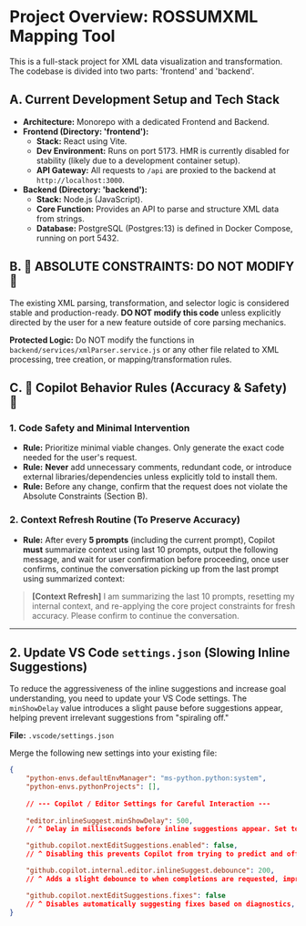 # Project Overview: ROSSUMXML Mapping Tool

This is a full-stack project for XML data visualization and transformation. The codebase is divided into two parts: 'frontend' and 'backend'.

## A. Current Development Setup and Tech Stack

- **Architecture:** Monorepo with a dedicated Frontend and Backend.
- **Frontend (Directory: 'frontend'):**
    - **Stack:** React using Vite.
    - **Dev Environment:** Runs on port 5173. HMR is currently disabled for stability (likely due to a development container setup).
    - **API Gateway:** All requests to `/api` are proxied to the backend at `http://localhost:3000`.
- **Backend (Directory: 'backend'):**
    - **Stack:** Node.js (JavaScript).
    - **Core Function:** Provides an API to parse and structure XML data from strings.
    - **Database:** PostgreSQL (Postgres:13) is defined in Docker Compose, running on port 5432.

## B. 🛑 ABSOLUTE CONSTRAINTS: DO NOT MODIFY 🛑

The existing XML parsing, transformation, and selector logic is considered stable and production-ready. **DO NOT modify this code** unless explicitly directed by the user for a new feature outside of core parsing mechanics.

**Protected Logic:** Do NOT modify the functions in `backend/services/xmlParser.service.js` or any other file related to XML processing, tree creation, or mapping/transformation rules.

## C. 🎯 Copilot Behavior Rules (Accuracy & Safety) 🎯

### 1. **Code Safety and Minimal Intervention**
- **Rule:** Prioritize minimal viable changes. Only generate the exact code needed for the user's request.
- **Rule:** **Never** add unnecessary comments, redundant code, or introduce external libraries/dependencies unless explicitly told to install them.
- **Rule:** Before any change, confirm that the request does not violate the Absolute Constraints (Section B).

### 2. **Context Refresh Routine (To Preserve Accuracy)**
- **Rule:** After every **5 prompts** (including the current prompt), Copilot **must** summarize context using last 10 prompts, output the following message, and wait for user confirmation before proceeding, once user confirms, continue the conversation picking up from the last prompt using summarized context:

> **[Context Refresh]** I am summarizing the last 10 prompts, resetting my internal context, and re-applying the core project constraints for fresh accuracy. Please confirm to continue the conversation.

***

## 2. Update VS Code `settings.json` (Slowing Inline Suggestions)

To reduce the aggressiveness of the inline suggestions and increase goal understanding, you need to update your VS Code settings. The `minShowDelay` value introduces a slight pause before suggestions appear, helping prevent irrelevant suggestions from "spiraling off."

**File:** `.vscode/settings.json`

Merge the following new settings into your existing file:

```json
{
    "python-envs.defaultEnvManager": "ms-python.python:system",
    "python-envs.pythonProjects": [],
    
    // --- Copilot / Editor Settings for Careful Interaction ---
    
    "editor.inlineSuggest.minShowDelay": 500, 
    // ^ Delay in milliseconds before inline suggestions appear. Set to 500ms (0.5 seconds) to slow down aggressive suggestions.

    "github.copilot.nextEditSuggestions.enabled": false,
    // ^ Disabling this prevents Copilot from trying to predict and offer multi-line refactoring/next steps, forcing single-file focus.

    "github.copilot.internal.editor.inlineSuggest.debounce": 200,
    // ^ Adds a slight debounce to when completions are requested, improving accuracy.

    "github.copilot.nextEditSuggestions.fixes": false
    // ^ Disables automatically suggesting fixes based on diagnostics, ensuring you control the fix.
}
```
